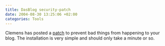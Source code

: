 ```yaml
---
title: DasBlog security-patch
date: 2004-08-30 13:25:06 +02:00
categories: Tools
---
```

<P>Clemens has posted a <A href="http://staff.newtelligence.net/clemensv/PermaLink.aspx?guid=69bce168-cb09-4f09-8d53-f0b97f11b198">patch</A> to prevent bad things from happening to your blog. The installation is very simple and should only take a minute or so.</P>
